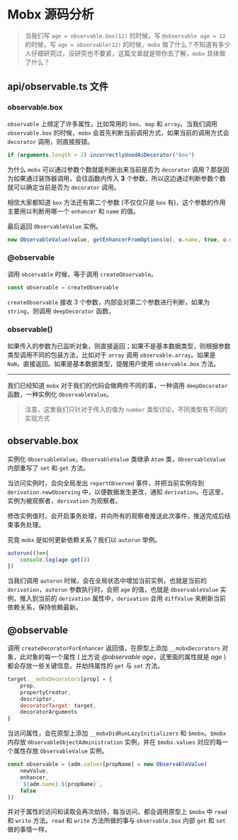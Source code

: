 # Mobx 源码分析

>当我们写 `age = observable.box(12)` 的时候，写 `@observable age = 12` 的时候，写 `age = observable(12)` 的时候，`mobx` 做了什么？不知道有多少人仔细研究过，没研究也不要紧，这篇文章就是带你去了解，`mobx` 具体做了什么？

## api/observable.ts 文件

### observable.box

`observable` 上绑定了许多属性，比如常用的 `box`、`map` 和 `array`。当我们调用 `observable.box` 的时候，`mobx` 会首先判断当前调用方式，如果当前的调用方式会 `decorator` 调用，则直接报错。

```js
if (arguments.length > 2) incorrectlyUsedAsDecorator("box")
```

为什么 `mobx` 可以通过参数个数就能判断出来当前是否为 `decorator` 调用？那是因为如果通过装饰器调用，会往函数内传入 **3** 个参数，所以这边通过判断参数个数就可以确定当前是否为 `decorator` 调用。

相信大家都知道 `box` 方法还有第二个参数 (不仅仅只是 `box` 有)，这个参数的作用主要用以判断用哪一个 `enhancer` 和 `name` 的值。

最后返回 `ObservableValue` 实例。

```js
new ObservableValue(value, getEnhancerFromOptions(o), o.name, true, o.equals)
```

### @observable

调用 `observable` 时候，等于调用 `createObservable`。

```js
const observable = createObservable
```

`createObservable` 接收 3 个参数，内部会对第二个参数进行判断，如果为 `string`，则调用 `deepDecorator` 函数。

### observable()

如果传入的参数为已监听对象，则直接返回；如果不是基本数据类型，则根据参数类型调用不同的包装方法，比如对于 `array` 调用 `observable.array`。如果是 `NaN`，直接返回。如果是基本数据类型，提醒用户使用 `observable.box` 方法。

---

我们已经知道 `mobx` 对于我们的代码会做两件不同的事，一种调用 `deepDecorator` 函数，一种实例化 `ObservableValue`。

> 注意，这里我们只针对于传入的值为 `number` 类型讨论，不同类型有不同的实现方式

## observable.box

实例化 `ObservableValue`，`ObservableValue` 类继承 `Atom` 类，`ObservableValue` 内部重写了 `set` 和 `get` 方法。

当访问实例时，会向全局发出 `reportObserved` 事件，并把当前实例存到 `derivation.newObserving` 中，以便数据发生更改，通知 `derivation`。在这里，实例为被观察者，`derivation` 为观察者。

修改实例值时，会开启事务处理，并向所有的观察者推送此次事件，推送完成后结束事务处理。

究竟 `mobx` 是如何更新依赖关系？我们以 `autorun` 举例。

```js
autorun(()=>{
    console.log(age.get())
})
```

当我们调用 `autorun` 时候，会在全局状态中增加当前实例，也就是当前的 `derivation`，`autorun` 参数执行时，会把 `age` 的值，也就是 `ObservableValue` 实例，推入到当前的 `derivation` 属性中，`derivation` 会用 `diffValue` 来刷新当前依赖关系，保持依赖最新。

## @observable

调用 `createDecoratorForEnhancer` 返回值，在原型上添加 `__mobxDecorators` 对象，此对象的每一个属性 ( 比方说 *@observable age*，这里面的属性就是 *age* ) 都会存放一些关键信息，并劫持属性的 `get` 与 `set` 方法。

```js
target.__mobxDecorators[prop] = {
    prop,
    propertyCreator,
    descriptor,
    decoratorTarget: target,
    decoratorArguments
}
```

当访问属性，会在原型上添加 `__mobxDidRunLazyInitializers` 和 `$mobx`。`$mobx` 内存放 `ObservableObjectAdministration` 实例，并在 `$mobx.values` 对应的每一个属性存放 `ObservableValue` 实例。

```js
const observable = (adm.values[propName] = new ObservableValue(
    newValue,
    enhancer,
    `${adm.name}.${propName}`,
    false
))
```

并对于属性的访问和读取会再次劫持，每当访问，都会调用原型上 `$mobx` 中 `read` 和 `write` 方法。`read` 和 `write` 方法所做的事与 `observable.box` 内部 `get` 和 `set` 做的事情一样。
